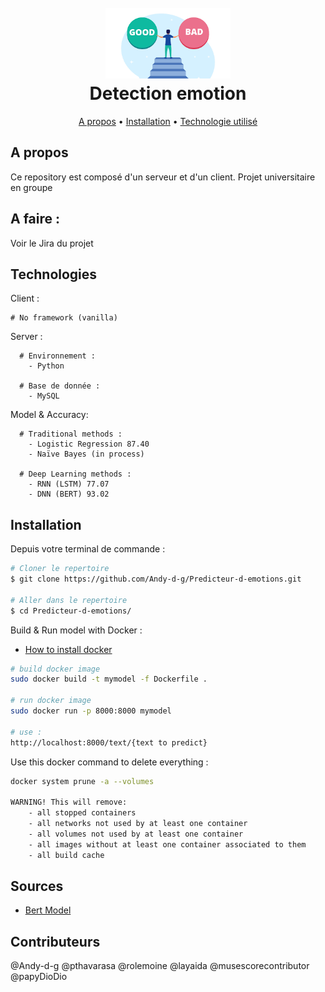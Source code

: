 <div align="center">
  <h1>
    <br>
    <a href=""><img src="favicon.png" alt="Bad or Good" width="200"></a>
    <br>
      Detection emotion 
    <br>
  </h1>
</div>

<div align="center">
  <a href="#a-propos">A propos</a> •
  <a href="#installation">Installation</a> •
  <a href="#technologies">Technologie utilisé</a> 
</div>

## A propos

Ce repository est composé d'un serveur et d'un client.
Projet universitaire en groupe 

## A faire :

Voir le Jira du projet

## Technologies

Client : 
```
# No framework (vanilla)
```

Server :
```
  # Environnement : 
    - Python
  
  # Base de donnée : 
    - MySQL
```

Model & Accuracy: 
```
  # Traditional methods : 
    - Logistic Regression 87.40
    - Naïve Bayes (in process)

  # Deep Learning methods :
    - RNN (LSTM) 77.07
    - DNN (BERT) 93.02
```
## Installation

Depuis votre terminal de commande : 

```bash
# Cloner le repertoire
$ git clone https://github.com/Andy-d-g/Predicteur-d-emotions.git

# Aller dans le repertoire
$ cd Predicteur-d-emotions/
```

Build & Run model with Docker : 
- [How to install docker](https://docs.docker.com/engine/install/)

```bash
# build docker image
sudo docker build -t mymodel -f Dockerfile .

# run docker image 
sudo docker run -p 8000:8000 mymodel

# use : 
http://localhost:8000/text/{text to predict}
```
Use this docker command to delete everything :
```bash
docker system prune -a --volumes

WARNING! This will remove:
    - all stopped containers
    - all networks not used by at least one container
    - all volumes not used by at least one container
    - all images without at least one container associated to them
    - all build cache
```

## Sources
- [Bert Model](https://skimai.com/fine-tuning-bert-for-sentiment-analysis/)

## Contributeurs

@Andy-d-g
@pthavarasa
@rolemoine
@layaida
@musescorecontributor
@papyDioDio